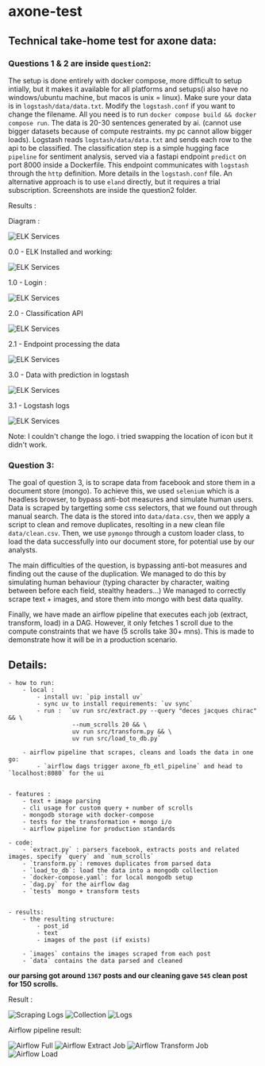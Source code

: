 # axone-test

## Technical take-home test for axone data:

### Questions 1 & 2 are inside `question2`:

The setup is done entirely with docker compose, more difficult to setup intially, but it makes it available for all platforms and setups(i also have no windows/ubuntu machine, but macos is unix = linux). Make sure your data is in `logstash/data/data.txt`. Modify the `logstash.conf` if you want to change the filename.
All you need is to run `docker compose build && docker compose run`.
The data is 20-30 sentences generated by ai. (cannot use bigger datasets because of compute restraints. my pc cannot allow bigger loads). Logstash reads `logstash/data/data.txt` and sends each row to the api to be classified.
The classification step is a simple hugging face `pipeline` for sentiment analysis, served via a fastapi endpoint `predict` on port 8000 inside a Dockerfile.
This endpoint communicates with `logstash` through the `http` definition. More details in the `logstash.conf` file.
An alternative approach is to use `eland` directly, but it requires a trial subscription.
Screenshots are inside the question2 folder.

Results :

Diagram :

![ELK Services](question2/static/elk_api_diagram.png)

0.0 - ELK Installed and working:

![ELK Services](question2/static/all_services_ok.png)

1.0 - Login :

![ELK Services](question2/static/kibana_login_ok.png)

2.0 - Classification API

![ELK Services](question2/static/api_ok.png)

2.1 - Endpoint processing the data

![ELK Services](question2/static/fastapi_requests_ok.png)

3.0 - Data with prediction in logstash

![ELK Services](question2/static/classification_logstash.png)

3.1 - Logstash logs

![ELK Services](question2/static/logstash_requests_ok.png)

Note: I couldn't change the logo. i tried swapping the location of icon but it didn't work.

### Question 3:

The goal of question 3, is to scrape data from facebook and store them in a document store (mongo).
To achieve this, we used `selenium` which is a headless browser, to bypass anti-bot measures and simulate human users. Data is scraped by targetting some css selectors, that we found out through manual search. The data is the stored into `data/data.csv`, then we apply a script to clean and remove duplicates, resolting in a new clean file `data/clean.csv`.
Then, we use `pymongo` through a custom loader class, to load the data successfully into our document store, for potential use by our analysts.

The main difficulties of the question, is bypassing anti-bot measures and finding out the cause of the duplication. We managed to do this by simulating human behaviour (typing character by character, waiting between before each field, stealthy headers...)
We managed to correctly scrape text + images, and store them into mongo with best data quality.

Finally, we have made an airflow pipeline that executes each job (extract, transform, load) in a DAG. However, it only fetches 1 scroll due to the compute constraints that we have (5 scrolls take 30+ mns). This is made to demonstrate how it will be in a production scenario.


## Details:

    - how to run:
        - local :
            - install uv: `pip install uv`
            - sync uv to install requirements: `uv sync`
            - run :  `uv run src/extract.py --query "deces jacques chirac" && \
                      --num_scrolls 20 && \
                      uv run src/transform.py && \
                      uv run src/load_to_db.py`

        - airflow pipeline that scrapes, cleans and loads the data in one go:
            - `airflow dags trigger axone_fb_etl_pipeline` and head to `localhost:8080` for the ui


    - features :
        - text + image parsing
        - cli usage for custom query + number of scrolls
        - mongodb storage with docker-compose
        - tests for the transformation + mongo i/o
        - airflow pipeline for production standards

    - code:
        - `extract.py` : parsers facebook, extracts posts and related images. specify `query` and `num_scrolls`
        - `transform.py`: removes duplicates from parsed data
        - `load_to_db`: load the data into a mongodb collection
        - `docker-compose.yaml`: for local mongodb setup
        - `dag.py` for the airflow dag
        - `tests` mongo + transform tests


    - results:
        - the resulting structure:
            - post_id
            - text
            - images of the post (if exists)

        - `images` contains the images scraped from each post
        - `data` contains the data parsed and cleaned


**our parsing got around `1367` posts and our cleaning gave `545` clean post for 150 scrolls.**


Result :

![Scraping Logs](question3/static/scrape_logs.png)
![Collection](question3/static/mongo.png)
![Logs](question3/static/mongo_logs.png)


Airflow pipeline result:


![Airflow Full](question3/static/full.png)
![Airflow Extract Job](question3/static/extract_airflow.png)
![Airflow Transform Job](question3/static/transform_airflow.png)
![Airflow Load](question3/static/load_airflow.png)





